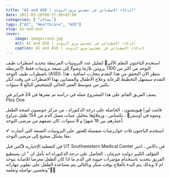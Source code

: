 ```yaml
---
title: "AI and ASD | الذكاء الاصطناعي في تشخيص مرض التوحد"
date: 2021-03-20T00:37:30+02:00
categories: [ "مقالات"]
tags: ["AI", "Healthcare", "ASD"]
slug: ai-and-asd
cover:
    image: images/asd.jpg
    alt: AI and ASD | الذكاء الاصطناعي في تشخيص مرض التوحد
    caption: AI and ASD | الذكاء الاصطناعي في تشخيص مرض التوحد
---
```


استخدم الباحثون التعلم الآلي🤖 لتقليل عدد البروتينات المرتبطة بتحديد اضطراب طيف التوحد من اكثر من 1100 بروتين بلازما وصولًا إلى تسعة بروتينات فقط 😯مرتبطة باضطراب طيف التوحد (ASD). ننتظر الان التحقق من هذا التقدم بتجارب اضافية ، هذا التقدم سيسهل التخطيط للرعاية وعلاج الاطفال والمصابين بهذا الاضطراب في وقت أبكر بكثير من متوسط ​​العمر الحالي للتشخيص البالغ 4 سنوات.

يصف الفريق القائم على هذا المشروع عمله في دراسة تم نشرها في 24 فبراير في Plos One 

[comment]: <> (&#40; رابط الدراسة في اخر البوست😎&#41;)

قامت لورا هيويتسون ، الحاصلة على درجة الدكتوراه ، من مركز جونسون لصحة الطفل ونموه في أوستن👶 ، تكساس ، وزملاؤها بتحليل عينات مصل الدم من 154 طفل تتراوح أعمارهم بين 18 شهرًا و 8 سنوات. كان نصفهم من مرضى التوحد.

✔ استخدم الباحثون ثلاث خوارزميات منفصلة للعثور على البروتينات التسعة التي أشارت معًا بشكل صحيح إلى مرضى التوحد.

في التغطية الإخبارية 📺من قبل UT Southwestern Medical Center في دالاس ، اخبر المؤلف الكبير دوايت جيرمان ، الحاصل على درجة الدكتوراه انه يأمل ان " ان يستطيع الفريق بتحديد باستخدام مؤشرات حيوية في الدم ما اذا كان الطفل معرضا للاصابة بتوحد ام لا وبذلك يتم البدء بالعلاج بوقت مبكر وبالتالي يتم مساعدة الطفل على تطوير مهاراته وتحسين تواصله وتعلمه"👨‍🏫

